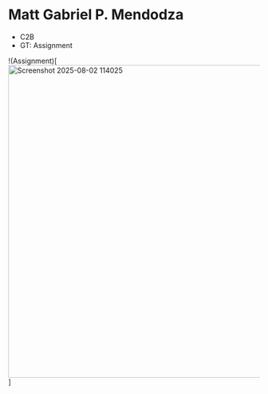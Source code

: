 # Matt Gabriel P. Mendodza
- C2B
- GT: Assignment

!(Assignment)[<img width="1314" height="626" alt="Screenshot 2025-08-02 114025" src="https://github.com/user-attachments/assets/fffd9c94-11be-4eb3-bbbd-f8e9d71c8883" />]
